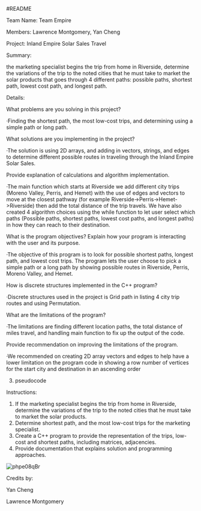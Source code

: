 #README

Team Name: 
Team Empire

Members: 
Lawrence Montgomery, Yan Cheng
 
Project: 
Inland Empire Solar Sales Travel

Summary:

the marketing specialist begins the trip from home in Riverside, determine the variations of 
the trip to the noted cities that he must take to market the solar products that goes through 4 different paths:  possible paths, shortest path, 
lowest cost path, and longest path. 


Details:

What problems are you solving in this project?

·Finding the shortest path, the most low-cost trips, and determining using a simple path or long path.

What solutions are you implementing in the project? 

·The solution is using 2D arrays, and adding in vectors, strings, and edges to determine different possible routes in traveling through the Inland Empire Solar Sales.

Provide explanation of calculations and algorithm implementation.

·The main function which starts at Riverside we add different city trips (Moreno Valley, Perris, and Hemet) with the use of edges and vectors to move at the closest pathway (for example Riverside->Perris->Hemet->Riverside) then add the total distance of the trip travels. We have also created 4 algorithm choices using the while function to let user select which paths (Possible paths, shortest paths, lowest cost paths, and longest paths) in how they can reach to their destination.

What is the program objectives? Explain how your program is interacting with the user 
and its purpose.

·The objective of this program is to look for possible shortest paths, longest path, and lowest cost trips. The program lets the user choose to pick a simple path or a long path by showing possible routes in Riverside, Perris, Moreno Valley, and Hemet.

How is discrete structures implemented in the C++ program?

·Discrete structures used in the project is Grid path in listing 4 city trip routes and using Permutation.

What are the limitations of the program?

·The limitations are finding different location paths, the total distance of miles travel, and handling main function to fix up the output of the code.

Provide recommendation on improving the limitations of the program.

·We recommended on creating 2D array vectors and edges to help have a lower limitation on the program code in showing a row number of vertices for the start city and destination in an ascending order      







3. pseudocode 











Instructions:
1. If the marketing specialist begins the trip from home in Riverside, determine the variations of 
the trip to the noted cities that he must take to market the solar products. 
2. Determine shortest path, and the most low-cost trips for the marketing specialist.
3. Create a C++ program to provide the representation of the trips, low-cost and shortest paths, 
including matrices, adjacencies.
4. Provide documentation that explains solution and programming approaches.

![phpe08qBr](https://user-images.githubusercontent.com/106198193/171251699-42c9c09e-92d6-4b7c-8ed0-e1b28e3f263a.png)

Credits by:

Yan Cheng

Lawrence Montgomery
